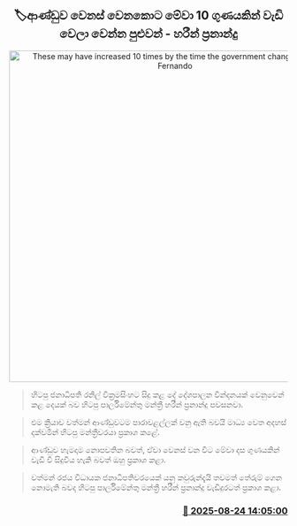 <p align='center'><b><h2 align='center' title='These may have increased 10 times by the time the government changes - Harin Fernando'>🏷ආණ්ඩුව වෙනස් වෙනකොට මේවා 10 ගුණයකින් වැඩි වෙලා වෙන්න පුළුවන් - හරීන් ප්‍රනාන්දු</h2></b></p>
<p align='center'><img src='https://helakuru.sgp1.cdn.digitaloceanspaces.com/esana/images/lib/harin-fdo-media.jpg' width='600' alt='These may have increased 10 times by the time the government changes - Harin Fernando'></p>

> හිටපු ජනාධිපති රනිල් වික්‍රමසිංහට සිදු කළ දේ දේශපාලන වින්දනයක් වෙනුවෙන් කළ දෙයක් බව හිටපු පාර්ලිමේන්තු මන්ත්‍රී හරීන් ප්‍රනාන්දු පවසනවා.

> එම ක්‍රියාව වත්මන් ආණ්ඩුවටම පාරාවළල්ලක් වනු ඇති බවයි මාධ්‍ය වෙත අදහස් දක්වමින් හිටපු මන්ත්‍රීවරයා ප්‍රකාශ කළේ.

> ආණ්ඩුව හැමදාම නොපවතින බවත්, ඒවා වෙනස් වන විට මේවා දස ගුණයකින් වැඩි වී සිදුවිය හැකි බවත් ඔහු ප්‍රකාශ කළා.

> වත්මන් රජය විධායක ජනාධිපතිවරයෙක් යනු කවුරුන්දැයි තවමත් තේරුම් ගෙන නොමැති බවද හිටපු පාර්ලිමේන්තු මන්ත්‍රී හරීන් ප්‍රනාන්දු වැඩිදුරටත් ප්‍රකාශ කළා.



<h3 align='right'><a href='https://www.helakuru.lk/esana/p/113001/'>📅 2025-08-24 14:05:00</a></h3>
